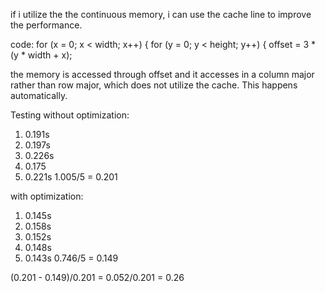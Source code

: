 if i utilize the the continuous memory, i can use the cache line to improve the performance.

code:
 for (x = 0; x < width; x++) {
    for (y = 0; y < height; y++) {
      offset = 3 * (y * width + x);

the memory is accessed through offset and it accesses in a column major rather than row major, which does not utilize the cache. This happens automatically.

Testing
without optimization:
1. 0.191s
2. 0.197s
3. 0.226s
4. 0.175
5. 0.221s
1.005/5 = 0.201

with optimization:
1. 0.145s
2. 0.158s
3. 0.152s
4. 0.148s
5. 0.143s
0.746/5 = 0.149

(0.201 - 0.149)/0.201 = 0.052/0.201 = 0.26

